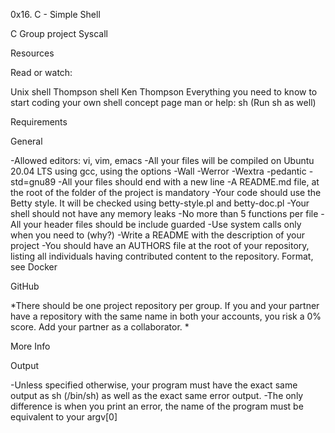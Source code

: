 0x16. C - Simple Shell

C  Group project   Syscall

Resources

Read or watch:

Unix shell
Thompson shell
Ken Thompson
Everything you need to know to start coding your own shell concept page
man or help:  sh (Run sh as well)

Requirements

General

-Allowed editors: vi, vim, emacs
-All your files will be compiled on Ubuntu 20.04 LTS using gcc, using the options -Wall -Werror -Wextra -pedantic -std=gnu89
-All your files should end with a new line
-A README.md file, at the root of the folder of the project is mandatory
-Your code should use the Betty style. It will be checked using betty-style.pl and betty-doc.pl
-Your shell should not have any memory leaks
-No more than 5 functions per file
-All your header files should be include guarded
-Use system calls only when you need to (why?)
-Write a README with the description of your project
-You should have an AUTHORS file at the root of your repository, listing all individuals having contributed content to the repository. Format, see Docker

GitHub

*There should be one project repository per group. If you and your partner have a repository with the same name in both your accounts, you risk a 0% score. Add your partner as a collaborator. *

More Info

Output

-Unless specified otherwise, your program must have the exact same output as sh (/bin/sh) as well as the exact same error output.
-The only difference is when you print an error, the name of the program must be equivalent to your argv[0]
